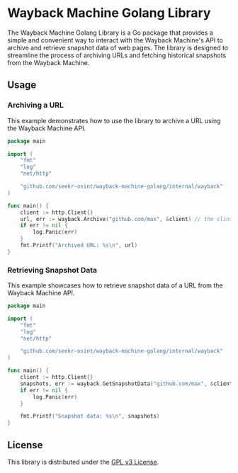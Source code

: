 # Wayback Machine Golang Library

The Wayback Machine Golang Library is a Go package that provides a simple and convenient way to interact with the Wayback Machine's API to archive and retrieve snapshot data of web pages. The library is designed to streamline the process of archiving URLs and fetching historical snapshots from the Wayback Machine.

## Usage

### Archiving a URL

This example demonstrates how to use the library to archive a URL using the Wayback Machine API.

```go
package main

import (
	"fmt"
	"log"
	"net/http"

	"github.com/seekr-osint/wayback-machine-golang/internal/wayback"
)

func main() {
	client := http.Client{}
	url, err := wayback.Archive("github.com/max", &client) // the clint argument can also be nil
	if err != nil {
		log.Panic(err)
	}
	fmt.Printf("Archived URL: %s\n", url)
}
```

### Retrieving Snapshot Data

This example showcases how to retrieve snapshot data of a URL from the Wayback Machine API.

```go
package main

import (
	"fmt"
	"log"
	"net/http"

	"github.com/seekr-osint/wayback-machine-golang/internal/wayback"
)

func main() {
	client := http.Client{}
	snapshots, err := wayback.GetSnapshotData("github.com/max", &client) // the clint argument can also be nil
	if err != nil {
		log.Panic(err)
	}

	fmt.Printf("Snapshot data: %s\n", snapshots)
}
```

## License

This library is distributed under the [GPL v3 License](LICENSE).
